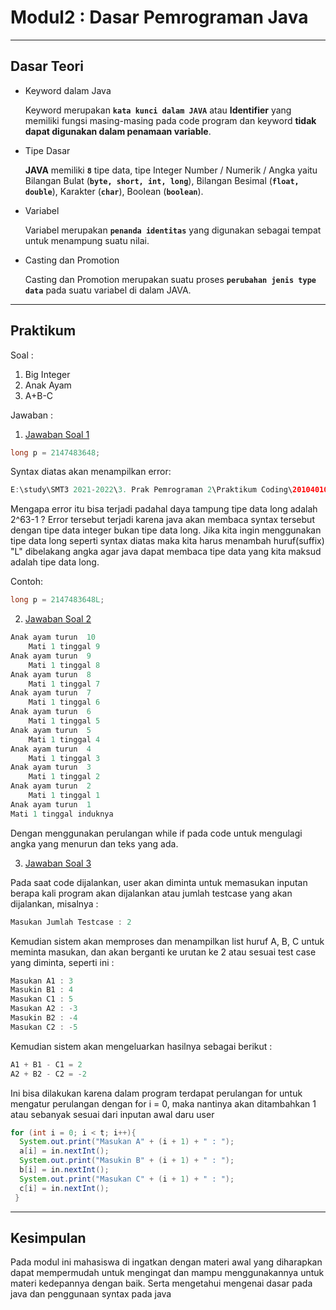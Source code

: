 # Modul2 : Dasar Pemrograman Java

<hr>

## Dasar Teori
* Keyword dalam Java

  Keyword merupakan **`kata kunci dalam JAVA`** atau **Identifier** yang memiliki fungsi masing-masing pada code program dan keyword **tidak dapat digunakan dalam penamaan variable**. 
  
  
* Tipe Dasar

  **JAVA** memiliki **`8`** tipe data, tipe Integer Number / Numerik / Angka yaitu Bilangan Bulat (**`byte, short, int, long`**), Bilangan Besimal (**`float, double`**), Karakter (**`char`**), Boolean (**`boolean`**).
  
  
* Variabel

  Variabel merupakan **`penanda identitas`** yang digunakan sebagai tempat untuk menampung suatu nilai.
  
  
* Casting dan Promotion

  Casting dan Promotion merupakan suatu proses **`perubahan jenis type data`** pada suatu variabel di dalam JAVA.
  

<hr>

## Praktikum
Soal : 
1. Big Integer
2. Anak Ayam
3. A+B-C

Jawaban :
1. [Jawaban Soal 1](https://github.com/ajep96/20104010_Ajib-Syah-Abad_S1SEA_Pemrograman2/blob/modul2/src/modul2/latihan/BigInteger.java)

``` java 
long p = 2147483648;
```
Syntax diatas akan menampilkan error:
``` java
E:\study\SMT3 2021-2022\3. Prak Pemrograman 2\Praktikum Coding\20104010_Ajib-Syah-Abad_S1SEA_Pemrograman2\src\modul2\latihan\BigInteger.java:5: error: integer number too large: 2147483648
```

Mengapa error itu bisa terjadi padahal daya tampung tipe data long adalah 2^63-1 ? Error tersebut terjadi karena java akan membaca syntax tersebut dengan tipe data integer bukan tipe data long. Jika kita ingin menggunakan tipe data long seperti syntax diatas maka kita harus menambah huruf(suffix) "L" dibelakang angka agar java dapat membaca tipe data yang kita maksud adalah tipe data long.

Contoh:
``` java 
long p = 2147483648L;
```


2. [Jawaban Soal 2](https://github.com/ajep96/20104010_Ajib-Syah-Abad_S1SEA_Pemrograman2/blob/modul2/src/modul2/latihan/AnakAyam.java)
``` java
Anak ayam turun	 10
	Mati 1 tinggal 9
Anak ayam turun	 9
	Mati 1 tinggal 8
Anak ayam turun	 8
	Mati 1 tinggal 7
Anak ayam turun	 7
	Mati 1 tinggal 6
Anak ayam turun	 6
	Mati 1 tinggal 5
Anak ayam turun	 5
	Mati 1 tinggal 4
Anak ayam turun	 4
	Mati 1 tinggal 3
Anak ayam turun	 3
	Mati 1 tinggal 2
Anak ayam turun	 2
	Mati 1 tinggal 1
Anak ayam turun	 1
Mati 1 tinggal induknya
```
  Dengan menggunakan perulangan while if pada code untuk mengulagi angka yang menurun dan teks yang ada.

3. [Jawaban Soal 3](https://github.com/ajep96/20104010_Ajib-Syah-Abad_S1SEA_Pemrograman2/blob/modul2/src/modul2/latihan/Abc.java)

Pada saat code dijalankan, user akan diminta untuk memasukan inputan berapa kali program akan dijalankan atau jumlah testcase yang akan dijalankan, misalnya : 
``` java
Masukan Jumlah Testcase : 2
```
Kemudian sistem akan memproses dan menampilkan list huruf A, B, C untuk meminta masukan, dan akan berganti ke urutan ke 2 atau sesuai test case yang diminta, seperti ini :
``` java
Masukan A1 : 3
Masukin B1 : 4
Masukan C1 : 5
Masukan A2 : -3
Masukin B2 : -4
Masukan C2 : -5
```
Kemudian sistem akan mengeluarkan hasilnya sebagai berikut :
``` java
A1 + B1 - C1 = 2
A2 + B2 - C2 = -2
```

Ini bisa dilakukan karena dalam program terdapat perulangan for untuk mengatur perulangan dengan for i = 0, maka nantinya akan ditambahkan 1 atau sebanyak sesuai dari inputan awal daru user
``` java
for (int i = 0; i < t; i++){
  System.out.print("Masukan A" + (i + 1) + " : ");
  a[i] = in.nextInt();
  System.out.print("Masukin B" + (i + 1) + " : ");
  b[i] = in.nextInt();
  System.out.print("Masukan C" + (i + 1) + " : ");
  c[i] = in.nextInt();
 }
```

<hr>

## Kesimpulan
Pada modul ini mahasiswa di ingatkan dengan materi awal yang diharapkan dapat mempermudah untuk mengingat dan mampu menggunakannya untuk materi kedepannya dengan baik. Serta mengetahui mengenai dasar pada java dan penggunaan syntax pada java
